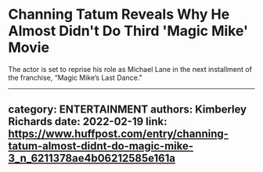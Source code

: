 # Channing Tatum Reveals Why He Almost Didn't Do Third 'Magic Mike' Movie

The actor is set to reprise his role as Michael Lane in the next installment of the franchise, “Magic Mike’s Last Dance."

---
category: ENTERTAINMENT
authors: Kimberley Richards
date: 2022-02-19
link: https://www.huffpost.com/entry/channing-tatum-almost-didnt-do-magic-mike-3_n_6211378ae4b06212585e161a
---
